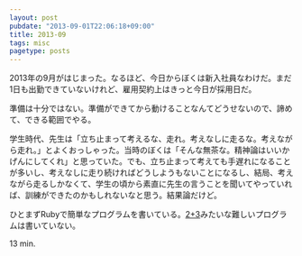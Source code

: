 ```yaml
---
layout: post
pubdate: "2013-09-01T22:06:18+09:00"
title: 2013-09
tags: misc
pagetype: posts
---
```

2013年の9月がはじまった。なるほど、今日からぼくは新入社員なわけだ。まだ1日も出勤できていないけれど、雇用契約上はきっと今日が採用日だ。

準備は十分ではない。準備ができてから動けることなんてどうせないので、諦めて、できる範囲でやる。

学生時代、先生は「立ち止まって考えるな、走れ。考えなしに走るな。考えながら走れ。」とよくおっしゃった。当時のぼくは「そんな無茶な。精神論はいいかげんにしてくれ」と思っていた。でも、立ち止まって考えても手遅れになることが多いし、考えなしに走り続ければどうしようもないことになるし、結局、考えながら走るしかなくて、学生の頃から素直に先生の言うことを聞いてやっていれば、訓練ができたのかもしれないなと思う。結果論だけど。

ひとまずRubyで簡単なプログラムを書いている。[2+3](http://bleis-tift.hatenablog.com/entry/dotNetBase)みたいな難しいプログラムは書いていない。

13 min.
